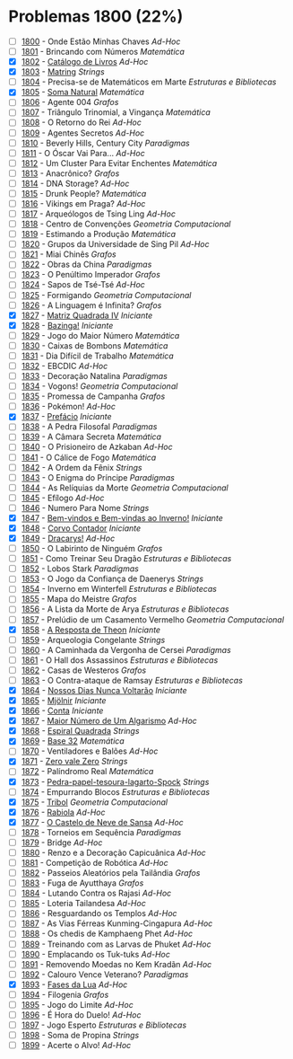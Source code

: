 # Problemas 1800 (22%)

  - [ ]  [1800](https://www.beecrowd.com.br/judge/pt/problems/view/1800) - Onde Estão Minhas Chaves *Ad-Hoc*
  - [ ]  [1801](https://www.beecrowd.com.br/judge/pt/problems/view/1801) - Brincando com Números *Matemática*
  - [x]  [1802](https://www.beecrowd.com.br/judge/pt/problems/view/1802) - [Catálogo de Livros](https://github.com/potigol/beecrowd/blob/master/src/1800/1802.poti) *Ad-Hoc*
  - [x]  [1803](https://www.beecrowd.com.br/judge/pt/problems/view/1803) - [Matring](https://github.com/potigol/beecrowd/blob/master/src/1800/1803.poti) *Strings*
  - [ ]  [1804](https://www.beecrowd.com.br/judge/pt/problems/view/1804) - Precisa-se de Matemáticos em Marte *Estruturas e Bibliotecas*
  - [x]  [1805](https://www.beecrowd.com.br/judge/pt/problems/view/1805) - [Soma Natural](https://github.com/potigol/beecrowd/blob/master/src/1800/1805.poti) *Matemática*
  - [ ]  [1806](https://www.beecrowd.com.br/judge/pt/problems/view/1806) - Agente 004 *Grafos*
  - [ ]  [1807](https://www.beecrowd.com.br/judge/pt/problems/view/1807) - Triângulo Trinomial, a Vingança *Matemática*
  - [ ]  [1808](https://www.beecrowd.com.br/judge/pt/problems/view/1808) - O Retorno do Rei *Ad-Hoc*
  - [ ]  [1809](https://www.beecrowd.com.br/judge/pt/problems/view/1809) - Agentes Secretos *Ad-Hoc*
  - [ ]  [1810](https://www.beecrowd.com.br/judge/pt/problems/view/1810) - Beverly Hills, Century City *Paradigmas*
  - [ ]  [1811](https://www.beecrowd.com.br/judge/pt/problems/view/1811) - O Óscar Vai Para... *Ad-Hoc*
  - [ ]  [1812](https://www.beecrowd.com.br/judge/pt/problems/view/1812) - Um Cluster Para Evitar Enchentes *Matemática*
  - [ ]  [1813](https://www.beecrowd.com.br/judge/pt/problems/view/1813) - Anacrônico? *Grafos*
  - [ ]  [1814](https://www.beecrowd.com.br/judge/pt/problems/view/1814) - DNA Storage? *Ad-Hoc*
  - [ ]  [1815](https://www.beecrowd.com.br/judge/pt/problems/view/1815) - Drunk People? *Matemática*
  - [ ]  [1816](https://www.beecrowd.com.br/judge/pt/problems/view/1816) - Vikings em Praga? *Ad-Hoc*
  - [ ]  [1817](https://www.beecrowd.com.br/judge/pt/problems/view/1817) - Arqueólogos de Tsing Ling *Ad-Hoc*
  - [ ]  [1818](https://www.beecrowd.com.br/judge/pt/problems/view/1818) - Centro de Convenções *Geometria Computacional*
  - [ ]  [1819](https://www.beecrowd.com.br/judge/pt/problems/view/1819) - Estimando a Produção *Matemática*
  - [ ]  [1820](https://www.beecrowd.com.br/judge/pt/problems/view/1820) - Grupos da Universidade de Sing Pil *Ad-Hoc*
  - [ ]  [1821](https://www.beecrowd.com.br/judge/pt/problems/view/1821) - Miai Chinês *Grafos*
  - [ ]  [1822](https://www.beecrowd.com.br/judge/pt/problems/view/1822) - Obras da China *Paradigmas*
  - [ ]  [1823](https://www.beecrowd.com.br/judge/pt/problems/view/1823) - O Penúltimo Imperador *Grafos*
  - [ ]  [1824](https://www.beecrowd.com.br/judge/pt/problems/view/1824) - Sapos de Tsé-Tsé *Ad-Hoc*
  - [ ]  [1825](https://www.beecrowd.com.br/judge/pt/problems/view/1825) - Formigando *Geometria Computacional*
  - [ ]  [1826](https://www.beecrowd.com.br/judge/pt/problems/view/1826) - A Linguagem é Infinita? *Grafos*
  - [x]  [1827](https://www.beecrowd.com.br/judge/pt/problems/view/1827) - [Matriz Quadrada IV](https://github.com/potigol/beecrowd/blob/master/src/1800/1827.poti) *Iniciante*
  - [x]  [1828](https://www.beecrowd.com.br/judge/pt/problems/view/1828) - [Bazinga!](https://github.com/potigol/beecrowd/blob/master/src/1800/1828.poti) *Iniciante*
  - [ ]  [1829](https://www.beecrowd.com.br/judge/pt/problems/view/1829) - Jogo do Maior Número *Matemática*
  - [ ]  [1830](https://www.beecrowd.com.br/judge/pt/problems/view/1830) - Caixas de Bombons *Matemática*
  - [ ]  [1831](https://www.beecrowd.com.br/judge/pt/problems/view/1831) - Dia Difícil de Trabalho *Matemática*
  - [ ]  [1832](https://www.beecrowd.com.br/judge/pt/problems/view/1832) - EBCDIC *Ad-Hoc*
  - [ ]  [1833](https://www.beecrowd.com.br/judge/pt/problems/view/1833) - Decoração Natalina *Paradigmas*
  - [ ]  [1834](https://www.beecrowd.com.br/judge/pt/problems/view/1834) - Vogons! *Geometria Computacional*
  - [ ]  [1835](https://www.beecrowd.com.br/judge/pt/problems/view/1835) - Promessa de Campanha *Grafos*
  - [ ]  [1836](https://www.beecrowd.com.br/judge/pt/problems/view/1836) - Pokémon! *Ad-Hoc*
  - [x]  [1837](https://www.beecrowd.com.br/judge/pt/problems/view/1837) - [Prefácio](https://github.com/potigol/beecrowd/blob/master/src/1800/1837.poti) *Iniciante*
  - [ ]  [1838](https://www.beecrowd.com.br/judge/pt/problems/view/1838) - A Pedra Filosofal *Paradigmas*
  - [ ]  [1839](https://www.beecrowd.com.br/judge/pt/problems/view/1839) - A Câmara Secreta *Matemática*
  - [ ]  [1840](https://www.beecrowd.com.br/judge/pt/problems/view/1840) - O Prisioneiro de Azkaban *Ad-Hoc*
  - [ ]  [1841](https://www.beecrowd.com.br/judge/pt/problems/view/1841) - O Cálice de Fogo *Matemática*
  - [ ]  [1842](https://www.beecrowd.com.br/judge/pt/problems/view/1842) - A Ordem da Fênix *Strings*
  - [ ]  [1843](https://www.beecrowd.com.br/judge/pt/problems/view/1843) - O Enigma do Príncipe *Paradigmas*
  - [ ]  [1844](https://www.beecrowd.com.br/judge/pt/problems/view/1844) - As Relíquias da Morte *Geometria Computacional*
  - [ ]  [1845](https://www.beecrowd.com.br/judge/pt/problems/view/1845) - Efílogo *Ad-Hoc*
  - [ ]  [1846](https://www.beecrowd.com.br/judge/pt/problems/view/1846) - Numero Para Nome *Strings*
  - [x]  [1847](https://www.beecrowd.com.br/judge/pt/problems/view/1847) - [Bem-vindos e Bem-vindas ao Inverno!](https://github.com/potigol/beecrowd/blob/master/src/1800/1847.poti) *Iniciante*
  - [x]  [1848](https://www.beecrowd.com.br/judge/pt/problems/view/1848) - [Corvo Contador](https://github.com/potigol/beecrowd/blob/master/src/1800/1848.poti) *Iniciante*
  - [x]  [1849](https://www.beecrowd.com.br/judge/pt/problems/view/1849) - [Dracarys!](https://github.com/potigol/beecrowd/blob/master/src/1800/1849.poti) *Ad-Hoc*
  - [ ]  [1850](https://www.beecrowd.com.br/judge/pt/problems/view/1850) - O Labirinto de Ninguém *Grafos*
  - [ ]  [1851](https://www.beecrowd.com.br/judge/pt/problems/view/1851) - Como Treinar Seu Dragão *Estruturas e Bibliotecas*
  - [ ]  [1852](https://www.beecrowd.com.br/judge/pt/problems/view/1852) - Lobos Stark *Paradigmas*
  - [ ]  [1853](https://www.beecrowd.com.br/judge/pt/problems/view/1853) - O Jogo da Confiança de Daenerys *Strings*
  - [ ]  [1854](https://www.beecrowd.com.br/judge/pt/problems/view/1854) - Inverno em Winterfell *Estruturas e Bibliotecas*
  - [ ]  [1855](https://www.beecrowd.com.br/judge/pt/problems/view/1855) - Mapa do Meistre *Grafos*
  - [ ]  [1856](https://www.beecrowd.com.br/judge/pt/problems/view/1856) - A Lista da Morte de Arya *Estruturas e Bibliotecas*
  - [ ]  [1857](https://www.beecrowd.com.br/judge/pt/problems/view/1857) - Prelúdio de um Casamento Vermelho *Geometria Computacional*
  - [x]  [1858](https://www.beecrowd.com.br/judge/pt/problems/view/1858) - [A Resposta de Theon](https://github.com/potigol/beecrowd/blob/master/src/1800/1858.poti) *Iniciante*
  - [ ]  [1859](https://www.beecrowd.com.br/judge/pt/problems/view/1859) - Arqueologia Congelante *Strings*
  - [ ]  [1860](https://www.beecrowd.com.br/judge/pt/problems/view/1860) - A Caminhada da Vergonha de Cersei *Paradigmas*
  - [ ]  [1861](https://www.beecrowd.com.br/judge/pt/problems/view/1861) - O Hall dos Assassinos *Estruturas e Bibliotecas*
  - [ ]  [1862](https://www.beecrowd.com.br/judge/pt/problems/view/1862) - Casas de Westeros *Grafos*
  - [ ]  [1863](https://www.beecrowd.com.br/judge/pt/problems/view/1863) - O Contra-ataque de Ramsay *Estruturas e Bibliotecas*
  - [x]  [1864](https://www.beecrowd.com.br/judge/pt/problems/view/1864) - [Nossos Dias Nunca Voltarão](https://github.com/potigol/beecrowd/blob/master/src/1800/1864.poti) *Iniciante*
  - [x]  [1865](https://www.beecrowd.com.br/judge/pt/problems/view/1865) - [Mjölnir](https://github.com/potigol/beecrowd/blob/master/src/1800/1865.poti) *Iniciante*
  - [x]  [1866](https://www.beecrowd.com.br/judge/pt/problems/view/1866) - [Conta](https://github.com/potigol/beecrowd/blob/master/src/1800/1866.poti) *Iniciante*
  - [x]  [1867](https://www.beecrowd.com.br/judge/pt/problems/view/1867) - [Maior Número de Um Algarismo](https://github.com/potigol/beecrowd/blob/master/src/1800/1867.poti) *Ad-Hoc*
  - [x]  [1868](https://www.beecrowd.com.br/judge/pt/problems/view/1868) - [Espiral Quadrada](https://github.com/potigol/beecrowd/blob/master/src/1800/1868.poti) *Strings*
  - [x]  [1869](https://www.beecrowd.com.br/judge/pt/problems/view/1869) - [Base 32](https://github.com/potigol/beecrowd/blob/master/src/1800/1869.poti) *Matemática*
  - [ ]  [1870](https://www.beecrowd.com.br/judge/pt/problems/view/1870) - Ventiladores e Balões *Ad-Hoc*
  - [x]  [1871](https://www.beecrowd.com.br/judge/pt/problems/view/1871) - [Zero vale Zero](https://github.com/potigol/beecrowd/blob/master/src/1800/1871.poti) *Strings*
  - [ ]  [1872](https://www.beecrowd.com.br/judge/pt/problems/view/1872) - Palíndromo Real *Matemática*
  - [x]  [1873](https://www.beecrowd.com.br/judge/pt/problems/view/1873) - [Pedra-papel-tesoura-lagarto-Spock](https://github.com/potigol/beecrowd/blob/master/src/1800/1873.poti) *Strings*
  - [ ]  [1874](https://www.beecrowd.com.br/judge/pt/problems/view/1874) - Empurrando Blocos *Estruturas e Bibliotecas*
  - [x]  [1875](https://www.beecrowd.com.br/judge/pt/problems/view/1875) - [Tribol](https://github.com/potigol/beecrowd/blob/master/src/1800/1875.poti) *Geometria Computacional*
  - [x]  [1876](https://www.beecrowd.com.br/judge/pt/problems/view/1876) - [Rabiola](https://github.com/potigol/beecrowd/blob/master/src/1800/1876.poti) *Ad-Hoc*
  - [x]  [1877](https://www.beecrowd.com.br/judge/pt/problems/view/1877) - [O Castelo de Neve de Sansa](https://github.com/potigol/beecrowd/blob/master/src/1800/1877.poti) *Ad-Hoc*
  - [ ]  [1878](https://www.beecrowd.com.br/judge/pt/problems/view/1878) - Torneios em Sequência *Paradigmas*
  - [ ]  [1879](https://www.beecrowd.com.br/judge/pt/problems/view/1879) - Bridge *Ad-Hoc*
  - [ ]  [1880](https://www.beecrowd.com.br/judge/pt/problems/view/1880) - Renzo e a Decoração Capicuânica *Ad-Hoc*
  - [ ]  [1881](https://www.beecrowd.com.br/judge/pt/problems/view/1881) - Competição de Robótica *Ad-Hoc*
  - [ ]  [1882](https://www.beecrowd.com.br/judge/pt/problems/view/1882) - Passeios Aleatórios pela Tailândia *Grafos*
  - [ ]  [1883](https://www.beecrowd.com.br/judge/pt/problems/view/1883) - Fuga de Ayutthaya *Grafos*
  - [ ]  [1884](https://www.beecrowd.com.br/judge/pt/problems/view/1884) - Lutando Contra os Rajasi *Ad-Hoc*
  - [ ]  [1885](https://www.beecrowd.com.br/judge/pt/problems/view/1885) - Loteria Tailandesa *Ad-Hoc*
  - [ ]  [1886](https://www.beecrowd.com.br/judge/pt/problems/view/1886) - Resguardando os Templos *Ad-Hoc*
  - [ ]  [1887](https://www.beecrowd.com.br/judge/pt/problems/view/1887) - As Vias Férreas Kunming-Cingapura *Ad-Hoc*
  - [ ]  [1888](https://www.beecrowd.com.br/judge/pt/problems/view/1888) - Os chedis de Kamphaeng Phet *Ad-Hoc*
  - [ ]  [1889](https://www.beecrowd.com.br/judge/pt/problems/view/1889) - Treinando com as Larvas de Phuket *Ad-Hoc*
  - [ ]  [1890](https://www.beecrowd.com.br/judge/pt/problems/view/1890) - Emplacando os Tuk-tuks *Ad-Hoc*
  - [ ]  [1891](https://www.beecrowd.com.br/judge/pt/problems/view/1891) - Removendo Moedas no Kem Kradãn *Ad-Hoc*
  - [ ]  [1892](https://www.beecrowd.com.br/judge/pt/problems/view/1892) - Calouro Vence Veterano? *Paradigmas*
  - [x]  [1893](https://www.beecrowd.com.br/judge/pt/problems/view/1893) - [Fases da Lua](https://github.com/potigol/beecrowd/blob/master/src/1800/1893.poti) *Ad-Hoc*
  - [ ]  [1894](https://www.beecrowd.com.br/judge/pt/problems/view/1894) - Filogenia *Grafos*
  - [ ]  [1895](https://www.beecrowd.com.br/judge/pt/problems/view/1895) - Jogo do Limite *Ad-Hoc*
  - [ ]  [1896](https://www.beecrowd.com.br/judge/pt/problems/view/1896) - É Hora do Duelo! *Ad-Hoc*
  - [ ]  [1897](https://www.beecrowd.com.br/judge/pt/problems/view/1897) - Jogo Esperto *Estruturas e Bibliotecas*
  - [ ]  [1898](https://www.beecrowd.com.br/judge/pt/problems/view/1898) - Soma de Propina *Strings*
  - [ ]  [1899](https://www.beecrowd.com.br/judge/pt/problems/view/1899) - Acerte o Alvo! *Ad-Hoc*